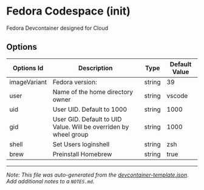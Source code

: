 
# Fedora Codespace (init)

Fedora Devcontainer designed for Cloud

## Options

| Options Id | Description | Type | Default Value |
|-----|-----|-----|-----|
| imageVariant | Fedora version: | string | 39 |
| user | Name of the home directory owner | string | vscode |
| uid | User UID. Default to 1000 | string | 1000 |
| gid | User GID. Default to UID Value. Will be overriden by wheel group | string | 1000 |
| shell | Set Users loginshell | string | zsh |
| brew | Preinstall Homebrew | string | true |



---

_Note: This file was auto-generated from the [devcontainer-template.json](https://github.com/coffedora/template/blob/main/src/init/devcontainer-template.json).  Add additional notes to a `NOTES.md`._
